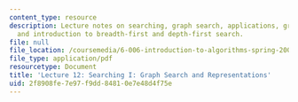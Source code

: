```yaml
---
content_type: resource
description: Lecture notes on searching, graph search, applications, graph representations,
  and introduction to breadth-first and depth-first search.
file: null
file_location: /coursemedia/6-006-introduction-to-algorithms-spring-2008/2f8908fe7e97f9dd84810e7e48d4f75e_lec12.pdf
file_type: application/pdf
resourcetype: Document
title: 'Lecture 12: Searching I: Graph Search and Representations'
uid: 2f8908fe-7e97-f9dd-8481-0e7e48d4f75e
---
```

